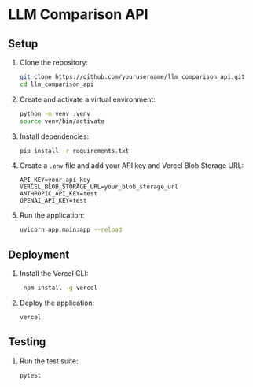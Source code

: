 # LLM Comparison API

## Setup

1. Clone the repository:
    ```bash
    git clone https://github.com/yourusername/llm_comparison_api.git
    cd llm_comparison_api
    ```

2. Create and activate a virtual environment:
    ```bash
    python -m venv .venv
    source venv/bin/activate
    ```

3. Install dependencies:
    ```bash
    pip install -r requirements.txt
    ```

4. Create a `.env` file and add your API key and Vercel Blob Storage URL:
    ```plaintext
    API_KEY=your_api_key
    VERCEL_BLOB_STORAGE_URL=your_blob_storage_url
    ANTHROPIC_API_KEY=test
    OPENAI_API_KEY=test
    ```

5. Run the application:
    ```bash
    uvicorn app.main:app --reload
    ```

## Deployment

1. Install the Vercel CLI:
    ```bash
     npm install -g vercel
    ```

2. Deploy the application:
    ```bash
    vercel
    ```

## Testing

1. Run the test suite:
    ```bash
    pytest
    ```
